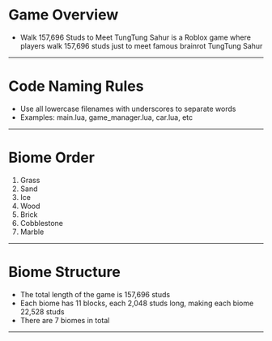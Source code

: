 # Game Overview

- Walk 157,696 Studs to Meet TungTung Sahur is a Roblox game where players walk 157,696 studs just to meet famous brainrot TungTung Sahur 

---------------------------------------------------------------------------

# Code Naming Rules

- Use all lowercase filenames with underscores to separate words  
- Examples: main.lua, game_manager.lua, car.lua, etc

---------------------------------------------------------------------------

# Biome Order

1. Grass  
2. Sand  
3. Ice  
4. Wood  
5. Brick  
6. Cobblestone
7. Marble

---------------------------------------------------------------------------

# Biome Structure

- The total length of the game is 157,696 studs
- Each biome has 11 blocks, each 2,048 studs long, making each biome 22,528 studs  
- There are 7 biomes in total

---------------------------------------------------------------------------
